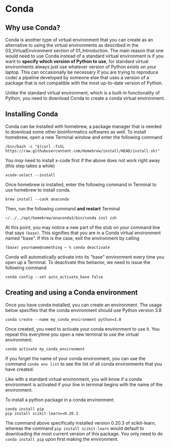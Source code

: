 # Conda

## Why use Conda? 

Conda is another type of virtual environment that you can create as an alternative to using the virtual environments as described in the 03_VirtualEnvironment section of 01_Introduction. The main reason that one would need to use Conda instead of a standard virtual environment is if you want to **specify which version of Python to use**, for standard virtual environments always just use whatever version of Python exists on your laptop. This can occasionally be necessary if you are trying to reproduce code/ a pipeline developed by someone else that uses a version of a package that is not compatible with the most up-to-date version of Python. 

Unlike the standard virtual environment, which is a built-in functionality of Python, you need to download Conda to create a conda virtual environment. 

## Installing Conda

Conda can be installed with homebrew, a package manager that is needed to download some other bioinformatics softwares as well. To install homebrew, open a new Terminal window and enter the following command
```
/bin/bash -c "$(curl -fsSL https://raw.githubusercontent.com/Homebrew/install/HEAD/install.sh)"
```
You *may* need to install x-code first if the above does not work right away (this step takes a while)
```
xcode-select --install
```

Once homebrew is installed, enter the following command in Terminal to use homebrew to install conda. 
```
brew install --cask anaconda
```

Then, run the following command **and restart** Terminal    

```
~/../../opt/homebrew/anaconda3/bin/conda init zsh
```

At this point, you may notice a new part of the stub on your command line that says `(base)`. This signifies that you are in a Conda virtual environment named "base". 
If this is the case, exit the environment by calling
```
(base) yourname@something ~ % conda deactivate
```

Conda will automatically activate into its "base" environment every time you open up a Terminal. To deactivate this behavior, we need to issue the following command
```
conda config --set auto_activate_base false
``` 


## Creating and using a Conda environment 

Once you have conda installed, you can create an environment. The usage below specifies that the conda environment should use Python version 3.8

```
conda create --name my_conda_environment python=3.8
```

Once created, you need to activate your conda environment to use it. You repeat this everytime you open a new terminal to use the virtual environment. 

```
conda activate my_conda_environment
```

If you forget the name of your conda environment, you can use the command ```conda env list``` to see the list of all conda environments that you have created. 

Like with a standard virtual environment, you will know if a conda environment is activated if your line in terminal begins with the name of the environment. 

To install a python package in a conda environment:
```
conda install pip
pip install scikit-learn==0.20.3
```

The command above specifically installed version 0.20.3 of scikit-learn, whereas the command ```pip install scikit-learn``` would default to downloading the most current version of this package. You only need to do ```conda install pip``` upon first making the environment. 

